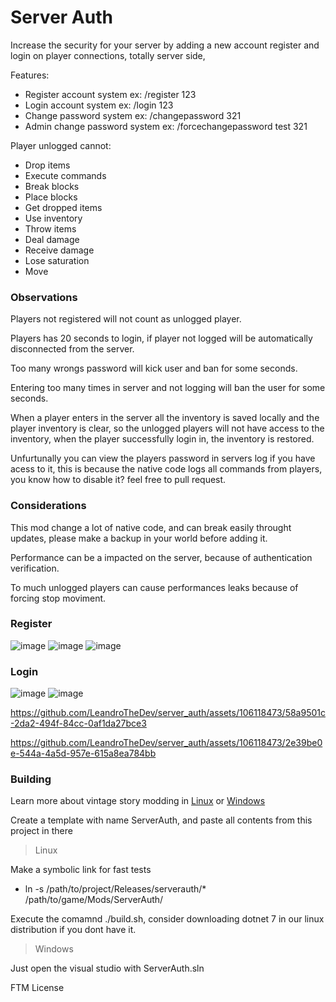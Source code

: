 # Server Auth
Increase the security for your server by adding a new account register and login on player connections, totally server side,

Features:
- Register account system ex: /register 123
- Login account system ex: /login 123
- Change password system ex: /changepassword 321
- Admin change password system ex: /forcechangepassword test 321

Player unlogged cannot:
- Drop items
- Execute commands
- Break blocks
- Place blocks
- Get dropped items
- Use inventory
- Throw items
- Deal damage
- Receive damage
- Lose saturation
- Move

### Observations
Players not registered will not count as unlogged player.

Players has 20 seconds to login, if player not logged will be automatically disconnected from the server.

Too many wrongs password will kick user and ban for some seconds.

Entering too many times in server and not logging will ban the user for some seconds.

When a player enters in the server all the inventory is saved locally and the player inventory is clear, so
the unlogged players will not have access to the inventory, when the player successfully login in, the inventory is restored.

Unfurtunally you can view the players password in servers log if you have acess to it, this is because the native code logs all commands from players, you know how to disable it? feel free to pull request.

### Considerations
This mod change a lot of native code, and can break easily throught updates, please make a backup in your world before adding it.

Performance can be a impacted on the server, because of authentication verification.

To much unlogged players can cause performances leaks because of forcing stop moviment.

### Register
![image](https://github.com/LeandroTheDev/server_auth/assets/106118473/0091d753-6329-4d6a-b871-bbb3ef8f3a36) 
![image](https://github.com/LeandroTheDev/server_auth/assets/106118473/969828d4-2381-4df5-9fb6-8bc71ea9fd36)
![image](https://github.com/LeandroTheDev/server_auth/assets/106118473/1066845b-becf-4e62-9375-ba48e5df3559)

### Login
![image](https://github.com/LeandroTheDev/server_auth/assets/106118473/0193f58e-cf56-435f-a300-42dd4cc02746)
![image](https://github.com/LeandroTheDev/server_auth/assets/106118473/6696f3fb-66a1-4bee-94ae-d92f1c7ca6df)

https://github.com/LeandroTheDev/server_auth/assets/106118473/58a9501c-2da2-494f-84cc-0af1da27bce3

https://github.com/LeandroTheDev/server_auth/assets/106118473/2e39be0e-544a-4a5d-957e-615a8ea784bb




### Building
Learn more about vintage story modding in [Linux](https://github.com/LeandroTheDev/arch_linux/wiki/Games#vintage-story-modding) or [Windows](https://wiki.vintagestory.at/index.php/Modding:Setting_up_your_Development_Environment)

Create a template with name ServerAuth, and paste all contents from this project in there

> Linux

Make a symbolic link for fast tests
- ln -s /path/to/project/Releases/serverauth/* /path/to/game/Mods/ServerAuth/

Execute the comamnd ./build.sh, consider downloading dotnet 7 in our linux distribution if you dont have it.

> Windows

Just open the visual studio with ServerAuth.sln

FTM License
